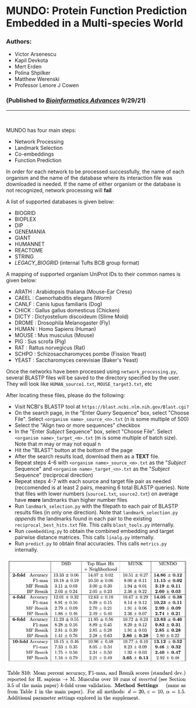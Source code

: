# **MUNDO**: Protein Function Prediction Embedded in a Multi-species World 

### Authors:
- Victor Arsenescu
- Kapil Devkota
- Mert Erden
- Polina Shpilker
- Matthew Werenski
- Professor Lenore J Cowen

### (Published to [*Bioinformatics Advances*](https://academic.oup.com/bioinformaticsadvances/advance-article/doi/10.1093/bioadv/vbab025/6377802) 9/29/21)
---------------------------------------
&nbsp;

MUNDO has four main steps:
  * Network Processing
  * Landmark Selection
  * Co-embeddings
  * Function Prediction

In order for each network to be processed successfully, the name of each organism
and the name of the database where its interaction file was downloaded is needed.
If the name of either organism or the database is not recognized, network processing
will **fail**

A list of supported databases is given below:
  * BIOGRID
  * BIOPLEX
  * DIP
  * GENEMANIA
  * GIANT
  * HUMANNET
  * REACTOME
  * STRING
  * *LEGACY_BIOGRID* (internal Tufts BCB group format)

A mapping of supported organism UniProt IDs to their common names is given below:
  * ARATH : Arabidopsis thaliana (Mouse-Ear Cress)
  * CAEEL : Caenorhabditis elegans (Worm)
  * CANLF : Canis lupus familiaris (Dog)
  * CHICK : Gallus gallus domesticus (Chicken)
  * DICTY : Dictyostelium discoideum (Slime Mold)
  * DROME : Drosophila Melanogaster (Fly)
  * HUMAN : Homo Sapiens (Human)
  * MOUSE : Mus musculus (Mouse)
  * PIG   : Sus scrofa (Pig)
  * RAT   : Rattus norvegicus (Rat)
  * SCHPO : Schizosaccharomyces pombe (Fission Yeast)
  * YEAST : Saccharomyces cerevisiae (Baker's Yeast)

Once the networks have been processed using `network_processing.py`, several BLASTP files will be saved to the directory
specified by the user. They will look like `HUMAN_source1.txt`, `MOUSE_target3.txt`, etc

After locating these files, please do the following:
  * Visit NCBI's BLASTP tool at `https://blast.ncbi.nlm.nih.gov/Blast.cgi?`
  * On the search page, in the "Enter *Query* Sequence" box, select "Choose File". Select `<organism name>_source_<n>.txt` (n is some multiple of 500)
  * Select the "Align two or more sequences" checkbox
  * In the "Enter *Subject* Sequence" box, select "Choose File". Select `<organism name>_target_<m>.txt` (m is some multiple of batch size). Note that m may or may not equal n
  * Hit the "BLAST" button at the bottom of the page
  * After the search results load, download them as a **TEXT** file.
  * Repeat steps 4-6 with `<organism name>_source_<m>.txt` as the "*Subject* Sequence" and `<organism name>_target_<n>.txt` as the 
	"*Subject* Sequence" (reciprocal direction)
  * Repeat steps 4-7 with each source and target file pair as needed (reccomended is at least 2 pairs, meaning 6 total BLASTP queries). Note that files with lower numbers (`source1.txt`, `source2.txt`) on average have **more** landmarks than higher number files
  * Run `landmark_selection.py` with the filepath to each pair of BLASTP results files (in only one direction). Note that `landmark_selection.py` *appends* the landmarks found in each pair to the existing `reciprocal_best_hits.txt` file. This calls `blast_tools.py` internally.
  * Run `coembedding.py` to obtain the combined embedding and target pairwise distance matrices. This calls `linalg.py` internally.
  * Run `predict.py` to obtain final accuracies. This calls `metrics.py` internally.

  ![Additional Table S10 (Refer to Supplement)](./additional_human_mouse_inverted_fold_metrics.png)